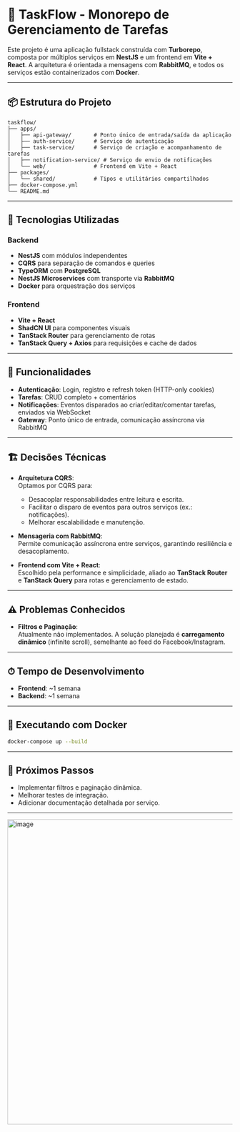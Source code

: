 # 🧩 TaskFlow - Monorepo de Gerenciamento de Tarefas

Este projeto é uma aplicação fullstack construída com **Turborepo**, composta por múltiplos serviços em **NestJS** e um frontend em **Vite + React**. A arquitetura é orientada a mensagens com **RabbitMQ**, e todos os serviços estão containerizados com **Docker**.

---

## 📦 Estrutura do Projeto

```
taskflow/
├── apps/
│   ├── api-gateway/       # Ponto único de entrada/saída da aplicação
│   ├── auth-service/      # Serviço de autenticação
│   ├── task-service/      # Serviço de criação e acompanhamento de tarefas
│   ├── notification-service/ # Serviço de envio de notificações
│   └── web/               # Frontend em Vite + React
├── packages/
│   └── shared/            # Tipos e utilitários compartilhados
├── docker-compose.yml
└── README.md
```

---

## 🧠 Tecnologias Utilizadas

### Backend
- **NestJS** com módulos independentes
- **CQRS** para separação de comandos e queries
- **TypeORM** com **PostgreSQL**
- **NestJS Microservices** com transporte via **RabbitMQ**
- **Docker** para orquestração dos serviços

### Frontend
- **Vite + React**
- **ShadCN UI** para componentes visuais
- **TanStack Router** para gerenciamento de rotas
- **TanStack Query + Axios** para requisições e cache de dados

---

## 🔐 Funcionalidades

- **Autenticação**: Login, registro e refresh token (HTTP-only cookies)
- **Tarefas**: CRUD completo + comentários
- **Notificações**: Eventos disparados ao criar/editar/comentar tarefas, enviados via WebSocket
- **Gateway**: Ponto único de entrada, comunicação assíncrona via RabbitMQ

---

## 🏗 Decisões Técnicas

- **Arquitetura CQRS**:  
  Optamos por CQRS para:
  - Desacoplar responsabilidades entre leitura e escrita.
  - Facilitar o disparo de eventos para outros serviços (ex.: notificações).
  - Melhorar escalabilidade e manutenção.

- **Mensageria com RabbitMQ**:  
  Permite comunicação assíncrona entre serviços, garantindo resiliência e desacoplamento.

- **Frontend com Vite + React**:  
  Escolhido pela performance e simplicidade, aliado ao **TanStack Router** e **TanStack Query** para rotas e gerenciamento de estado.

---

## ⚠️ Problemas Conhecidos

- **Filtros e Paginação**:  
  Atualmente não implementados. A solução planejada é **carregamento dinâmico** (infinite scroll), semelhante ao feed do Facebook/Instagram.

---

## ⏱ Tempo de Desenvolvimento

- **Frontend**: ~1 semana
- **Backend**: ~1 semana

---

## 🐳 Executando com Docker

```bash
docker-compose up --build
```

---

## 🔮 Próximos Passos

- Implementar filtros e paginação dinâmica.
- Melhorar testes de integração.
- Adicionar documentação detalhada por serviço.

---

<img width="1024" height="683" alt="image" src="https://github.com/user-attachments/assets/b2358e33-d812-4017-a860-30c4661088d8" />

